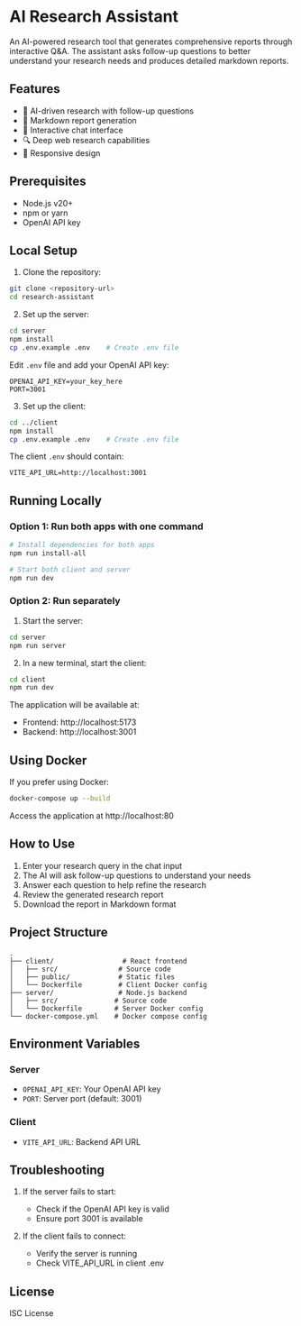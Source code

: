 # AI Research Assistant

An AI-powered research tool that generates comprehensive reports through interactive Q&A. The assistant asks follow-up questions to better understand your research needs and produces detailed markdown reports.

## Features

- 🤖 AI-driven research with follow-up questions
- 📝 Markdown report generation
- 💬 Interactive chat interface
- 🔍 Deep web research capabilities
- 📱 Responsive design

## Prerequisites

- Node.js v20+
- npm or yarn
- OpenAI API key

## Local Setup

1. Clone the repository:
```bash
git clone <repository-url>
cd research-assistant
```

2. Set up the server:
```bash
cd server
npm install
cp .env.example .env    # Create .env file
```

Edit `.env` file and add your OpenAI API key:
```env
OPENAI_API_KEY=your_key_here
PORT=3001
```

3. Set up the client:
```bash
cd ../client
npm install
cp .env.example .env    # Create .env file
```

The client `.env` should contain:
```env
VITE_API_URL=http://localhost:3001
```

## Running Locally

### Option 1: Run both apps with one command
```bash
# Install dependencies for both apps
npm run install-all

# Start both client and server
npm run dev
```

### Option 2: Run separately
1. Start the server:
```bash
cd server
npm run server
```

2. In a new terminal, start the client:
```bash
cd client
npm run dev
```

The application will be available at:
- Frontend: http://localhost:5173
- Backend: http://localhost:3001

## Using Docker

If you prefer using Docker:

```bash
docker-compose up --build
```

Access the application at http://localhost:80

## How to Use

1. Enter your research query in the chat input
2. The AI will ask follow-up questions to understand your needs
3. Answer each question to help refine the research
4. Review the generated research report
5. Download the report in Markdown format

## Project Structure

```
.
├── client/                 # React frontend
│   ├── src/               # Source code
│   ├── public/            # Static files
│   └── Dockerfile         # Client Docker config
├── server/                # Node.js backend
│   ├── src/              # Source code
│   └── Dockerfile        # Server Docker config
└── docker-compose.yml    # Docker compose config
```

## Environment Variables

### Server
- `OPENAI_API_KEY`: Your OpenAI API key
- `PORT`: Server port (default: 3001)

### Client
- `VITE_API_URL`: Backend API URL

## Troubleshooting

1. If the server fails to start:
   - Check if the OpenAI API key is valid
   - Ensure port 3001 is available

2. If the client fails to connect:
   - Verify the server is running
   - Check VITE_API_URL in client .env

## License

ISC License